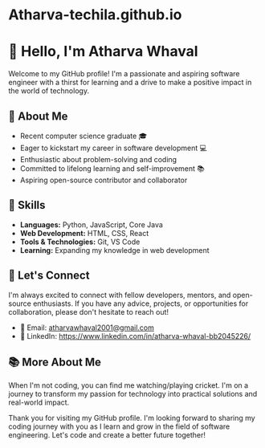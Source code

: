 # Atharva-techila.github.io
# 👋 Hello, I'm Atharva Whaval

Welcome to my GitHub profile! I'm a passionate and aspiring software engineer with a thirst for learning and a drive to make a positive impact in the world of technology.

## 🌱 About Me

- Recent computer science graduate 🎓
- Eager to kickstart my career in software development 💻
- Enthusiastic about problem-solving and coding
- Committed to lifelong learning and self-improvement 📚
- Aspiring open-source contributor and collaborator

## 🔧 Skills

- **Languages:** Python, JavaScript, Core Java
- **Web Development:** HTML, CSS, React
- **Tools & Technologies:** Git, VS Code
- **Learning:** Expanding my knowledge in web development

## 🤝 Let's Connect

I'm always excited to connect with fellow developers, mentors, and open-source enthusiasts. If you have any advice, projects, or opportunities for collaboration, please don't hesitate to reach out!

- 📧 Email: atharvawhaval2001@gmail.com
- 💬 LinkedIn: https://www.linkedin.com/in/atharva-whaval-bb2045226/

## 📚 More About Me

When I'm not coding, you can find me watching/playing cricket. I'm on a journey to transform my passion for technology into practical solutions and real-world impact.

Thank you for visiting my GitHub profile. I'm looking forward to sharing my coding journey with you as I learn and grow in the field of software engineering. Let's code and create a better future together!
